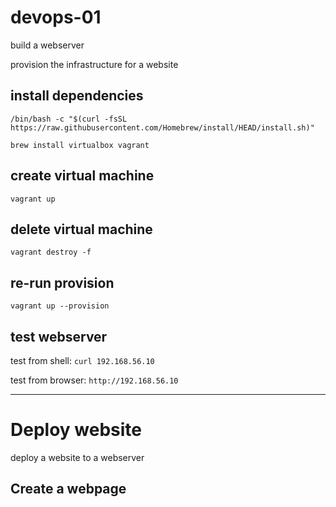 # devops-01

build a webserver

  provision the infrastructure for a website

## install dependencies

`/bin/bash -c "$(curl -fsSL https://raw.githubusercontent.com/Homebrew/install/HEAD/install.sh)"`

`brew install virtualbox vagrant`

## create virtual machine

`vagrant up`

## delete virtual machine

`vagrant destroy -f`

## re-run provision

`vagrant up --provision`

## test webserver

test from shell:
`curl 192.168.56.10`

test from browser:
`http://192.168.56.10`

--- 
# Deploy website
deploy a website to a webserver

## Create a webpage
